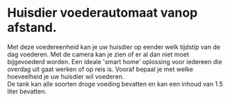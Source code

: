 # Huisdier voederautomaat vanop afstand.

Met deze voedereenheid kan je uw huisdier op eender welk tijdstip van de dag voederen.
Met de camera kan je zien of er al dan niet moet bijgevoederd worden.
Een ideale 'smart home' oplossing voor iedereen die overdag uit gaat werken of op reis is.
Vooraf bepaal je met welke hoeveelheid je uw huisdier wil voederen.  
De tank kan alle soorten droge voeding bevatten en kan een inhoud van 1.5 liter bevatten.
